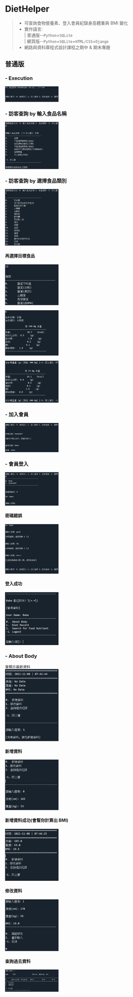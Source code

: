 # DietHelper
> - 可查詢食物營養素、登入會員紀錄身高體重與 BMI 變化 <br>
> - 實作語言: <br>
>| 普通版--`Python`+`SQLite`<br>
>| 網頁版--`Python`+`SQLite`+`HTML/CSS`+`Django`
> - 網路與資料庫程式設計課程之期中 & 期末專題

## 普通版
### - Execution
<img src="photo/initial.png" alt="Cover" width="35%"/> <br>

### - 訪客查詢 by 輸入食品名稱
<img src="photo/查詢0_輸入食品名稱.png" alt="Cover" width="35%"/> <br>

### - 訪客查詢 by 選擇食品類別
<img src="photo/查詢1_選擇食品類別.png" alt="Cover" width="35%"/> <br>
#### 再選擇目標食品
<img src="photo/查詢1_選擇目標食品.png" alt="Cover" width="35%"/> <br>

<img src="photo/預設100g.png" alt="Cover" width="35%"/> <br>

<img src="photo/客製化重量計算.png" alt="Cover" width="35%"/> <br>

### - 加入會員
<img src="photo/註冊會員.png" alt="Cover" width="35%"/> <br>
### - 會員登入
<img src="photo/會員登入.png" alt="Cover" width="35%"/> <br>
#### 密碼錯誤
<img src="photo/登入密碼錯誤.png" alt="Cover" width="35%"/> <br>
#### 登入成功
<img src="photo/登入成功.png" alt="Cover" width="35%"/> <br>
### - About Body
`會顯示最新資料` <br>
<img src="photo/about_body.png" alt="Cover" width="35%"/> <br>
#### 新增資料
<img src="photo/新增資料.png" alt="Cover" width="35%"/> <br>
#### 新增資料成功(會幫你計算出 BMI)
<img src="photo/新增資料成功.png" alt="Cover" width="35%"/> <br>
#### 修改資料
<img src="photo/修改資料.png" alt="Cover" width="35%"/> <br>
#### 查詢過去資料
<img src="photo/查詢過去紀錄.png" alt="Cover" width="35%"/> <br>
